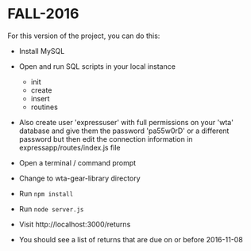 # FALL-2016

For this version of the project, you can do this:

- Install MySQL

- Open and run SQL scripts in your local instance
  - init
  - create
  - insert
  - routines

- Also create user 'expressuser' with full permissions on your 'wta' database and give them the password 'pa55w0rD' or a different password but then edit the connection information in expressapp/routes/index.js file

- Open a terminal / command prompt  

- Change to wta-gear-library directory

- Run ```npm install```

- Run ```node server.js```

- Visit http://localhost:3000/returns

- You should see a list of returns that are due on or before 2016-11-08
